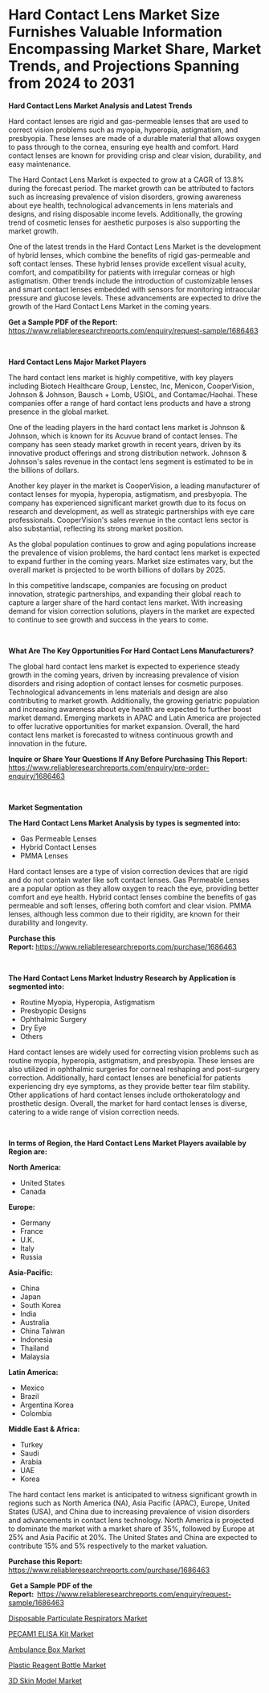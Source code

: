 <p><h1>Hard Contact Lens Market Size Furnishes Valuable Information Encompassing Market Share, Market Trends, and Projections Spanning from 2024 to 2031</h1></p><p><strong>Hard Contact Lens Market Analysis and Latest Trends</strong></p>
<p><p>Hard contact lenses are rigid and gas-permeable lenses that are used to correct vision problems such as myopia, hyperopia, astigmatism, and presbyopia. These lenses are made of a durable material that allows oxygen to pass through to the cornea, ensuring eye health and comfort. Hard contact lenses are known for providing crisp and clear vision, durability, and easy maintenance.</p><p>The Hard Contact Lens Market is expected to grow at a CAGR of 13.8% during the forecast period. The market growth can be attributed to factors such as increasing prevalence of vision disorders, growing awareness about eye health, technological advancements in lens materials and designs, and rising disposable income levels. Additionally, the growing trend of cosmetic lenses for aesthetic purposes is also supporting the market growth.</p><p>One of the latest trends in the Hard Contact Lens Market is the development of hybrid lenses, which combine the benefits of rigid gas-permeable and soft contact lenses. These hybrid lenses provide excellent visual acuity, comfort, and compatibility for patients with irregular corneas or high astigmatism. Other trends include the introduction of customizable lenses and smart contact lenses embedded with sensors for monitoring intraocular pressure and glucose levels. These advancements are expected to drive the growth of the Hard Contact Lens Market in the coming years.</p></p>
<p><strong>Get a Sample PDF of the Report:&nbsp;</strong> <a href="https://www.reliableresearchreports.com/enquiry/request-sample/1686463">https://www.reliableresearchreports.com/enquiry/request-sample/1686463</a></p>
<p>&nbsp;</p>
<p><strong>Hard Contact Lens Major Market Players</strong></p>
<p><p>The hard contact lens market is highly competitive, with key players including Biotech Healthcare Group, Lenstec, Inc, Menicon, CooperVision, Johnson & Johnson, Bausch + Lomb, USIOL, and Contamac/Haohai. These companies offer a range of hard contact lens products and have a strong presence in the global market.</p><p>One of the leading players in the hard contact lens market is Johnson & Johnson, which is known for its Acuvue brand of contact lenses. The company has seen steady market growth in recent years, driven by its innovative product offerings and strong distribution network. Johnson & Johnson's sales revenue in the contact lens segment is estimated to be in the billions of dollars.</p><p>Another key player in the market is CooperVision, a leading manufacturer of contact lenses for myopia, hyperopia, astigmatism, and presbyopia. The company has experienced significant market growth due to its focus on research and development, as well as strategic partnerships with eye care professionals. CooperVision's sales revenue in the contact lens sector is also substantial, reflecting its strong market position.</p><p>As the global population continues to grow and aging populations increase the prevalence of vision problems, the hard contact lens market is expected to expand further in the coming years. Market size estimates vary, but the overall market is projected to be worth billions of dollars by 2025.</p><p>In this competitive landscape, companies are focusing on product innovation, strategic partnerships, and expanding their global reach to capture a larger share of the hard contact lens market. With increasing demand for vision correction solutions, players in the market are expected to continue to see growth and success in the years to come.</p></p>
<p>&nbsp;</p>
<p><strong>What Are The Key Opportunities For Hard Contact Lens Manufacturers?</strong></p>
<p><p>The global hard contact lens market is expected to experience steady growth in the coming years, driven by increasing prevalence of vision disorders and rising adoption of contact lenses for cosmetic purposes. Technological advancements in lens materials and design are also contributing to market growth. Additionally, the growing geriatric population and increasing awareness about eye health are expected to further boost market demand. Emerging markets in APAC and Latin America are projected to offer lucrative opportunities for market expansion. Overall, the hard contact lens market is forecasted to witness continuous growth and innovation in the future.</p></p>
<p><strong>Inquire or Share Your Questions If Any Before Purchasing This Report:</strong> <a href="https://www.reliableresearchreports.com/enquiry/pre-order-enquiry/1686463">https://www.reliableresearchreports.com/enquiry/pre-order-enquiry/1686463</a></p>
<p>&nbsp;</p>
<p><strong>Market Segmentation</strong></p>
<p><strong>The Hard Contact Lens Market Analysis by types is segmented into:</strong></p>
<p><ul><li>Gas Permeable Lenses</li><li>Hybrid Contact Lenses</li><li>PMMA Lenses</li></ul></p>
<p><p>Hard contact lenses are a type of vision correction devices that are rigid and do not contain water like soft contact lenses. Gas Permeable Lenses are a popular option as they allow oxygen to reach the eye, providing better comfort and eye health. Hybrid contact lenses combine the benefits of gas permeable and soft lenses, offering both comfort and clear vision. PMMA lenses, although less common due to their rigidity, are known for their durability and longevity.</p></p>
<p><strong>Purchase this Report:&nbsp;</strong><a href="https://www.reliableresearchreports.com/purchase/1686463">https://www.reliableresearchreports.com/purchase/1686463</a></p>
<p>&nbsp;</p>
<p><strong>The Hard Contact Lens Market Industry Research by Application is segmented into:</strong></p>
<p><ul><li>Routine Myopia, Hyperopia, Astigmatism</li><li>Presbyopic Designs</li><li>Ophthalmic Surgery</li><li>Dry Eye</li><li>Others</li></ul></p>
<p><p>Hard contact lenses are widely used for correcting vision problems such as routine myopia, hyperopia, astigmatism, and presbyopia. These lenses are also utilized in ophthalmic surgeries for corneal reshaping and post-surgery correction. Additionally, hard contact lenses are beneficial for patients experiencing dry eye symptoms, as they provide better tear film stability. Other applications of hard contact lenses include orthokeratology and prosthetic design. Overall, the market for hard contact lenses is diverse, catering to a wide range of vision correction needs.</p></p>
<p>&nbsp;</p>
<p><strong>In terms of Region, the Hard Contact Lens Market Players available by Region are:</strong></p>
<p>
    <p> <strong> North America: </strong>
        <ul>
            <li>United States</li>
            <li>Canada</li>
        </ul>
        </p> 
    <p> <strong> Europe: </strong>
        <ul>
            <li>Germany</li>
            <li>France</li>
            <li>U.K.</li>
            <li>Italy</li>
            <li>Russia</li>
        </ul>
        </p> 
    <p> <strong> Asia-Pacific: </strong>
        <ul>
            <li>China</li>
            <li>Japan</li>
            <li>South Korea</li>
            <li>India</li>
            <li>Australia</li>
            <li>China Taiwan</li>
            <li>Indonesia</li>
            <li>Thailand</li>
            <li>Malaysia</li>
        </ul>
        </p> 
    <p> <strong> Latin America: </strong>
        <ul>
            <li>Mexico</li>
            <li>Brazil</li>
            <li>Argentina Korea</li>
            <li>Colombia</li>
        </ul>
        </p> 
    <p> <strong> Middle East & Africa: </strong>
        <ul>
            <li>Turkey</li>
            <li>Saudi</li>
            <li>Arabia</li>
            <li>UAE</li>
            <li>Korea</li>
        </ul>
    </p>
    </p>
<p><p>The hard contact lens market is anticipated to witness significant growth in regions such as North America (NA), Asia Pacific (APAC), Europe, United States (USA), and China due to increasing prevalence of vision disorders and advancements in contact lens technology. North America is projected to dominate the market with a market share of 35%, followed by Europe at 25% and Asia Pacific at 20%. The United States and China are expected to contribute 15% and 5% respectively to the market valuation.</p></p>
<p><strong>Purchase this Report: </strong><a href="https://www.reliableresearchreports.com/purchase/1686463">https://www.reliableresearchreports.com/purchase/1686463</a></p>
<p>&nbsp;<strong>Get a Sample PDF of the Report:&nbsp;&nbsp;</strong><a href="https://www.reliableresearchreports.com/enquiry/request-sample/1686463">https://www.reliableresearchreports.com/enquiry/request-sample/1686463</a></p>
<p><strong></strong></p>
<p><p><a href="https://medium.com/@lorilarson1929/disposable-particulate-respirators-market-research-report-its-history-and-forecast-2024-to-2031-c4b8d500b0cc">Disposable Particulate Respirators Market</a></p><p><a href="https://medium.com/@tiffanytran1905/pecam1-elisa-kit-market-trends-and-market-analysis-forecasted-for-period-2024-2031-db70b1ff6a6c">PECAM1 ELISA Kit Market</a></p><p><a href="https://medium.com/@juliecastro06/ambulance-box-market-outlook-industry-overview-and-forecast-2024-to-2031-0b0f5e5f5a71">Ambulance Box Market</a></p><p><a href="https://medium.com/@tiffanytran1905/analyzing-plastic-reagent-bottle-market-global-industry-perspective-and-forecast-2024-to-2031-6cf64f5d84b6">Plastic Reagent Bottle Market</a></p><p><a href="https://medium.com/@lorilarson1929/3d-skin-model-market-size-reveals-the-best-marketing-channels-in-global-industry-c766122d15e1">3D Skin Model Market</a></p></p>